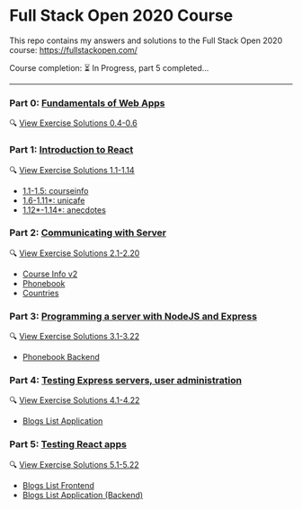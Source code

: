 # Full Stack Open 2020 Course

This repo contains my answers and solutions to the Full Stack Open 2020 course: https://fullstackopen.com/

Course completion: ⏳ In Progress, part 5 completed...

---

### Part 0: [Fundamentals of Web Apps](https://fullstackopen.com/en/part0)

🔍 [View Exercise Solutions 0.4-0.6](./part0/README.md)

### Part 1: [Introduction to React](https://fullstackopen.com/en/part1/introduction_to_react)

🔍 [View Exercise Solutions 1.1-1.14](./part1)

- [1.1-1.5: courseinfo](./part1/courseinfo)
- [1.6-1.11\*: unicafe](./part1/unicafe)
- [1.12\*-1.14\*: anecdotes](./part1/anecdotes)

### Part 2: [Communicating with Server](https://fullstackopen.com/en/part2)

🔍 [View Exercise Solutions 2.1-2.20](./part2)

- [Course Info v2](./part2/courseinfo)
- [Phonebook](./part2/phonebook)
- [Countries](./part2/countries)

### Part 3: [Programming a server with NodeJS and Express](https://fullstackopen.com/en/part3)

🔍 [View Exercise Solutions 3.1-3.22](./part3)

- [Phonebook Backend](./part3/phonebook-backend)

### Part 4: [Testing Express servers, user administration](https://fullstackopen.com/en/part4)

🔍 [View Exercise Solutions 4.1-4.22](./part4)

- [Blogs List Application](./part4/blog-list)

### Part 5: [Testing React apps](https://fullstackopen.com/en/part5)

🔍 [View Exercise Solutions 5.1-5.22](./part5)

- [Blogs List Frontend](./part5/bloglist-frontend)
- [Blogs List Application (Backend)](./part4/blog-list)